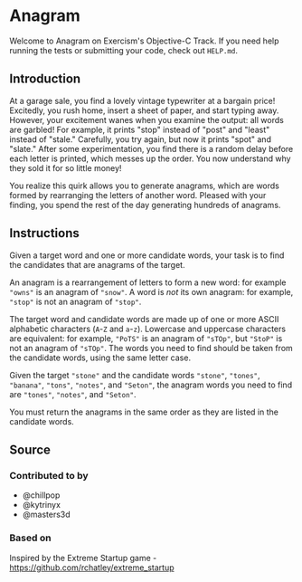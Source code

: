 # Anagram

Welcome to Anagram on Exercism's Objective-C Track.
If you need help running the tests or submitting your code, check out `HELP.md`.

## Introduction

At a garage sale, you find a lovely vintage typewriter at a bargain price!
Excitedly, you rush home, insert a sheet of paper, and start typing away.
However, your excitement wanes when you examine the output: all words are garbled!
For example, it prints "stop" instead of "post" and "least" instead of "stale."
Carefully, you try again, but now it prints "spot" and "slate."
After some experimentation, you find there is a random delay before each letter is printed, which messes up the order.
You now understand why they sold it for so little money!

You realize this quirk allows you to generate anagrams, which are words formed by rearranging the letters of another word.
Pleased with your finding, you spend the rest of the day generating hundreds of anagrams.

## Instructions

Given a target word and one or more candidate words, your task is to find the candidates that are anagrams of the target.

An anagram is a rearrangement of letters to form a new word: for example `"owns"` is an anagram of `"snow"`.
A word is _not_ its own anagram: for example, `"stop"` is not an anagram of `"stop"`.

The target word and candidate words are made up of one or more ASCII alphabetic characters (`A`-`Z` and `a`-`z`).
Lowercase and uppercase characters are equivalent: for example, `"PoTS"` is an anagram of `"sTOp"`, but `"StoP"` is not an anagram of `"sTOp"`.
The words you need to find should be taken from the candidate words, using the same letter case.

Given the target `"stone"` and the candidate words `"stone"`, `"tones"`, `"banana"`, `"tons"`, `"notes"`, and `"Seton"`, the anagram words you need to find are `"tones"`, `"notes"`, and `"Seton"`.

You must return the anagrams in the same order as they are listed in the candidate words.

## Source

### Contributed to by

- @chillpop
- @kytrinyx
- @masters3d

### Based on

Inspired by the Extreme Startup game - https://github.com/rchatley/extreme_startup